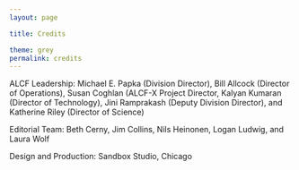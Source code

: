 ```yaml
---
layout: page

title: Credits

theme: grey
permalink: credits
---
```



ALCF Leadership: Michael E. Papka (Division Director), Bill Allcock (Director of Operations), Susan Coghlan (ALCF-X Project Director, Kalyan Kumaran (Director of Technology), Jini Ramprakash (Deputy Division Director), and Katherine Riley (Director of Science)

Editorial Team: Beth Cerny, Jim Collins, Nils Heinonen, Logan Ludwig, and Laura Wolf

Design and Production: Sandbox Studio, Chicago
